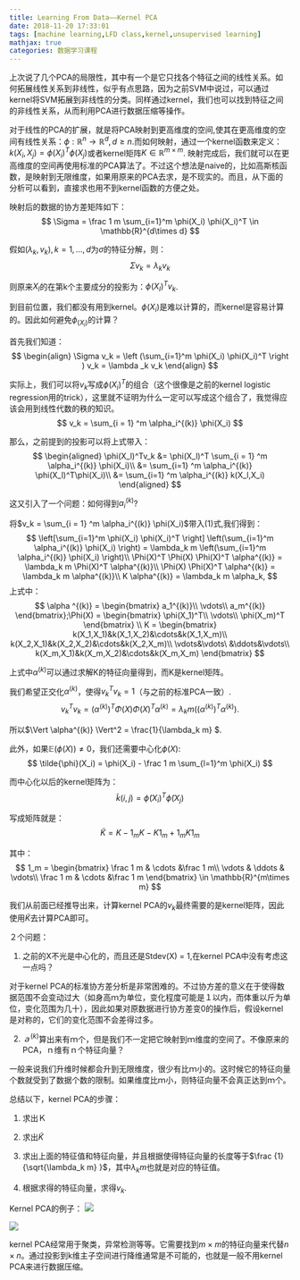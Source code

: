```yaml
---
title: Learning From Data——Kernel PCA
date: 2018-11-20 17:33:01
tags: [machine learning,LFD class,kernel,unsupervised learning]
mathjax: true
categories: 数据学习课程
---
```

上次说了几个PCA的局限性，其中有一个是它只找各个特征之间的线性关系。如何拓展线性关系到非线性，似乎有点思路，因为之前SVM中说过，可以通过kernel将SVM拓展到非线性的分类。同样通过kernel，我们也可以找到特征之间的非线性关系，从而利用PCA进行数据压缩等操作。
<!--more-->

对于线性的PCA的扩展，就是将PCA映射到更高维度的空间,使其在更高维度的空间有线性关系：$\phi:\mathbb{R}^n \rightarrow \mathbb{R}^d,d\ge n$.而如何映射，通过一个kernel函数来定义：$k(X_i,X_j) = \phi(X_i)^T\phi(X_j)$或者kernel矩阵$K \in \mathbb{R}^{m \times m}$. 映射完成后，我们就可以在更高维度的空间再使用标准的PCA算法了。不过这个想法是naive的，比如高斯核函数，是映射到无限维度，如果用原来的PCA去求，是不现实的。而且，从下面的分析可以看到，直接求也用不到kernel函数的方便之处。

映射后的数据的协方差矩阵如下：
$$
\Sigma = \frac 1 m  \sum_{i=1}^m \phi(X_i) \phi(X_i)^T \in \mathbb{R}^{d\times d}
$$

假如$(\lambda_k,v_k),k=1,...,d$为$\sigma$的特征分解，则：
$$
\Sigma v_k = \lambda_k v_k
$$

则原来$X_l$的在第k个主要成分的投影为：$\phi(X_l)^Tv_k$. 

到目前位置，我们都没有用到kernel。$\phi(X_i)$是难以计算的，而kernel是容易计算的。因此如何避免$\phi_(X_i)$的计算？

首先我们知道：
$$
\begin{align}
\Sigma v_k = \left (\sum_{i=1}^m \phi(X_i) \phi(X_i)^T \right ) v_k = \lambda _k v_k
\end{align}
$$

实际上，我们可以将$v_k$写成$\phi(X_i)^T$的组合（这个很像是之前的kernel logistic regression用的trick），这里就不证明为什么一定可以写成这个组合了，我觉得应该会用到线性代数的秩的知识。
$$
v_k = \sum_{i = 1} ^m \alpha_i^{(k)} \phi(X_i)
$$

那么，之前提到的投影可以将上式带入：
$$
\begin{aligned}
\phi(X_l)^Tv_k &= \phi(X_l)^T \sum_{i = 1} ^m \alpha_i^{(k)} \phi(X_i)\\
&= \sum_{i=1} ^m \alpha_i^{(k)} \phi(X_l)^T\phi(X_i)\\
&= \sum_{i=1} ^m \alpha_i^{(k)} k(X_l,X_i)
\end{aligned}
$$

这又引入了一个问题：如何得到$\alpha_i^{(k)}$?

将$v_k = \sum_{i = 1} ^m \alpha_i^{(k)} \phi(X_i)$带入(1)式,我们得到：
$$
\left[\sum_{i=1}^m \phi(X_i) \phi(X_i)^T \right] \left(\sum_{i=1}^m \alpha_i^{(k)} \phi(X_i) \right) = \lambda_k m \left(\sum_{i=1}^m \alpha_i^{(k)} \phi(X_i) \right)\\
\Phi(X)^T \Phi(X) \Phi(X)^T \alpha^{(k)} = \lambda_k m  \Phi(X)^T \alpha^{(k)}\\
\Phi(X) \Phi(X)^T \alpha^{(k)} = \lambda_k m \alpha^{(k)}\\
K \alpha^{(k)} = \lambda_k m \alpha_k,
$$
上式中：
$$
\alpha ^{(k)} = \begin{bmatrix}
a_1^{(k)}\\
\vdots\\
a_m^{(k)}
\end{bmatrix};\Phi(X) = \begin{bmatrix}
\phi(X_1)^T\\
\vdots\\
\phi(X_m)^T
\end{bmatrix} \\
K = \begin{bmatrix}
k(X_1,X_1)&k(X_1,X_2)&\cdots&k(X_1,X_m)\\
k(X_2,X_1)&k(X_2,X_2)&\cdots&k(X_2,X_m)\\
\vdots&\vdots\ &\ddots&\vdots\\
k(X_m,X_1)&k(X_m,X_2)&\cdots&k(X_m,X_m)
\end{bmatrix}
$$

上式中$\alpha^{(k)}$可以通过求解K的特征向量得到，而K是kernel矩阵。

我们希望正交化$\alpha^{(k)}$，使得$v_k^Tv_k = 1$（与之前的标准PCA一致）.
$$
v_k^T v_k = (\alpha^{(k)})^T \Phi(X) \Phi(X)^T \alpha^{(k)} = \lambda_k m  ((\alpha^{(k)})^T \alpha^{(k)}). 
$$

所以$\Vert \alpha^{(k)} \Vert^2 = \frac{1}{\lambda_k m} $.

此外，如果$\mathbb{E}(\phi(X)) \ne 0$，我们还需要中心化$\phi(X)$:
$$
\tilde{\phi}(X_i) = \phi(X_i) - \frac 1 m   \sum_{l=1}^m \phi(X_i)
$$

而中心化以后的kernel矩阵为：
$$
\tilde{k}(i,j) = \tilde{\phi}(X_i)^T \tilde{\phi}(X_j)
$$

写成矩阵就是：
$$
\tilde{K} = K -1_m K - K 1_m + 1_mK1_m
$$

其中：
$$
1_m = \begin{bmatrix}
\frac 1 m & \cdots &\frac 1 m\\
\vdots & \ddots & \vdots\\
\frac 1 m & \cdots &\frac 1 m
\end{bmatrix} \in \mathbb{R}^{m\times m}
$$

我们从前面已经推导出来，计算kernel PCA的$v_k$最终需要的是kernel矩阵，因此使用$\tilde{K}$去计算PCA即可。

２个问题：

1. 之前的X不光是中心化的，而且还是Stdev(X) = 1,在kernel PCA中没有考虑这一点吗？

对于kernel PCA的标准协方差分析是非常困难的。不过协方差的意义在于使得数据范围不会变动过大（如身高ｍ为单位，变化程度可能是１以内，而体重以斤为单位，变化范围为几十），因此如果对原数据进行协方差变0的操作后，假设kernel是对称的，它们的变化范围不会差得过多。

2. $ａ^{(k)}$算出来有ｍ个，但是我们不一定把它映射到ｍ维度的空间了。不像原来的PCA，ｎ维有ｎ个特征向量？

一般来说我们升维时候都会升到无限维度，很少有比ｍ小的。这时候它的特征向量个数就受到了数据个数的限制。如果维度比ｍ小，则特征向量不会真正达到ｍ个。

总结以下，kernel PCA的步骤：

1. 求出Ｋ

2. 求出$\tilde{K}$

3. 求出上面的特征值和特征向量，并且根据使得特征向量的长度等于$\frac {1}{\sqrt{\lambda_k m} }$，其中$\lambda_km$也就是对应的特征值。

4. 根据求得的特征向量，求得$v_k$.



Kernel PCA的例子：
![](https://evolution-video.oss-cn-beijing.aliyuncs.com/images/KPCA1.png)

![](https://evolution-video.oss-cn-beijing.aliyuncs.com/images/KPCA2.png)

kernel PCA经常用于聚类，异常检测等等。它需要找到$m \times m$的特征向量来代替$n \times n$。通过投影到k维主子空间进行降维通常是不可能的，也就是一般不用kernel PCA来进行数据压缩。

